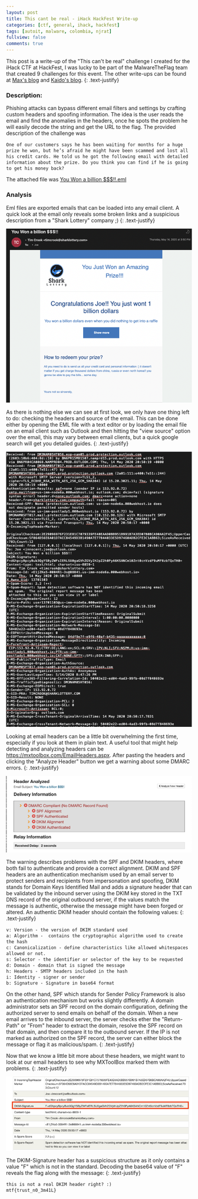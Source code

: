 ```yaml
---
layout: post
title: This cant be real - iHack HackFest Write-up
categories: [ctf, general, ihack, hackfest]
tags: [autoit, malware, colombia, njrat]
fullview: false
comments: true
---
```


This post is a write-up of the "This can't be real" challenge I created for the iHack CTF at HackFest, I was lucky to be part of the MalwareTheFlag team that created 9 challenges for this event. The other write-ups can be found at [Max's blog](https://maxkersten.nl/2020/06/25/malwaretheflags-ihack-2020-challenges/) and [Kaido's blog](https://nikhilhegde.com/index.php/2020/06/25/hackfest-ihack-2020-malwaretheflag-writeup/).
{: .text-justify}

### Description:
Phishing attacks can bypass different email filters and settings by crafting custom headers and spoofing information. The idea is the user reads the email and find the anomalies in the headers, once he spots the problem he will easily decode the string and get the URL to the flag. The provided description of the challenge was

```
One of our customers says he has been waiting for months for a huge prize he won, but he’s afraid he might have been scammed and lost all his credit cards. He told us he got the following email with detailed information about the prize. Do you think you can find if he is going to get his money back?
```

The attached file was [You Won a billion $$$!!.eml](https://raw.githubusercontent.com/b1naryxx/b1naryxx.github.io/master/images/3/You%20Won%20a%20billion%20%24%24%24!!.eml)

### Analysis

Eml files are exported emails that can be loaded into any email client. A quick look at the email only reveals some broken links and a suspicious description from a "Shark Lottery" company ;)
{: .text-justify}

![img1](https://raw.githubusercontent.com/b1naryxx/b1naryxx.github.io/master/images/3/1.png)

As there is nothing else we can see at first look, we only have one thing left to do: checking the headers and source of the email. This can be done either by opening the EML file with a text editor or by loading the email file on an email client such as Outlook and then hitting the "view source" option over the email, this may vary between email clients, but a quick google search will get you detailed guides.
{: .text-justify}

![img2](https://raw.githubusercontent.com/b1naryxx/b1naryxx.github.io/master/images/3/2.png)

Looking at email headers can be a little bit overwhelming the first time, especially if you look at them in plain text. A useful tool that might help detecting and analyzing headers can be https://mxtoolbox.com/EmailHeaders.aspx. After pasting the headers and clicking the "Analyze Header" button we get a warning about some DMARC errors.
{: .text-justify}

![img3](https://raw.githubusercontent.com/b1naryxx/b1naryxx.github.io/master/images/3/3.png)

The warning describes problems with the SPF and DKIM headers, where both fail to authenticate and provide a correct alignment. DKIM and SPF headers are an authentication mechanism used by an email server to protect senders and recipients from impersonation and spoofing, DKIM stands for Domain Keys Identified Mail and adds a signature header that can be validated by the inbound server using the DKIM key stored in the TXT DNS record of the original outbound server, if the values match the message is authentic, otherwise the message might have been forged or altered. An authentic DKIM header should contain the following values:
{: .text-justify}

```
v: Version - the version of DKIM standard used
a: Algorithm -  contains the cryptographic algorithm used to create the hash
c: Canonicalization - define characteristics like allowed whitespaces allowed or not.
s: Selector - the identifier or selector of the key to be requested
d: Domain - domain that is signed the message
h: Headers - SMTP headers included in the hash
i: Identity - signer or sender
b: Signature - Signature in base64 format
```

On the other hand, SPF which stands for Sender Policy Framework is also an authentication mechanism but works slightly differently. A domain administrator sets an SPF record on the domain configuration, defining the authorized server to send emails on behalf of the domain. When a new email arrives to the inbound server, the server checks ether the "Return-Path" or "From" header to extract the domain, resolve the SPF record on that domain, and then compare it to the outbound server. If the IP is not marked as authorized on the SPF record, the server can either block the message or flag it as malicious/spam.
{: .text-justify}

Now that we know a little bit more about these headers, we might want to look at our email headers to see why MXToolBox marked them with problems. 
{: .text-justify}

![img4](https://raw.githubusercontent.com/b1naryxx/b1naryxx.github.io/master/images/3/4.png)

The DKIM-Signature header has a suspicious structure as it only contains a value "F" which is not in the standard. Decoding the base64 value of "F" reveals the flag along with the message:
{: .text-justify}

```
this is not a real DKIM header right? :) 
mtf{trust_n0_3m41L}
```
